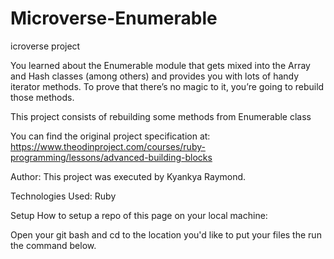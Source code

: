 # Microverse-Enumerable
icroverse project

You learned about the Enumerable module that gets mixed into the Array and Hash classes (among others) and provides you with lots of handy iterator methods. To prove that there’s no magic to it, you’re going to rebuild those methods.

This project consists of rebuilding some methods from Enumerable class

You can find the original project specification at:
https://www.theodinproject.com/courses/ruby-programming/lessons/advanced-building-blocks

Author:
This project was executed by Kyankya Raymond.  

Technologies Used:
Ruby

Setup
How to setup a repo of this page on your local machine:

Open your git bash and cd to the location you'd like to put your files the run the command below.
